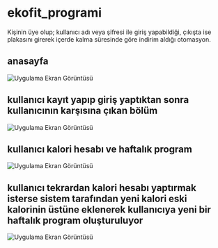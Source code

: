 # ekofit_programi


Kişinin üye olup; kullanıcı adı veya şifresi ile giriş yapabildiği, çıkışta ise plakasını girerek içerde kalma süresinde göre indirim aldığı otomasyon.
## anasayfa
![Uygulama Ekran Görüntüsü](images/anasayfa.png)

## kullanıcı kayıt yapıp giriş yaptıktan sonra kullanıcının karşısına çıkan bölüm
![Uygulama Ekran Görüntüsü](images/kullanici_kayit_ve_giris_sayfasi.png)

## kullanıcı kalori hesabı ve haftalık program
![Uygulama Ekran Görüntüsü](images/kullanici_kalori_hesabı.png)

## kullanıcı tekrardan kalori hesabı yaptırmak isterse sistem tarafından yeni kalori eski kalorinin üstüne eklenerek kullanıcıya yeni bir haftalık program oluşturuluyor
![Uygulama Ekran Görüntüsü](images/farkli_kalori_hesabinda_program_degisimi.png)
